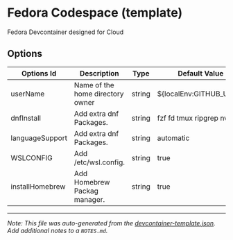 
# Fedora Codespace (template)

Fedora Devcontainer designed for Cloud

## Options

| Options Id | Description | Type | Default Value |
|-----|-----|-----|-----|
| userName | Name of the home directory owner | string | ${localEnv:GITHUB_USER} |
| dnfInstall | Add extra dnf Packages. | string | fzf fd tmux ripgrep nvim |
| languageSupport | Add extra dnf Packages. | string | automatic |
| WSLCONFIG | Add /etc/wsl.config. | string | true |
| installHomebrew | Add Homebrew Packag manager. | string | true |



---

_Note: This file was auto-generated from the [devcontainer-template.json](https://github.com/coffedora/template/blob/main/src/template/devcontainer-template.json).  Add additional notes to a `NOTES.md`._
